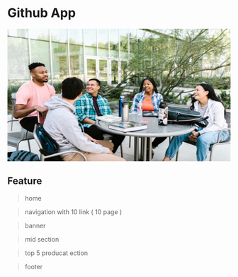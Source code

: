 # Github App

<img src="sample.jpg" height="300px" width="1000px">

## Feature

> home

> navigation with 10 link ( 10 page )

> banner

> mid section

> top 5 producat ection

> footer

